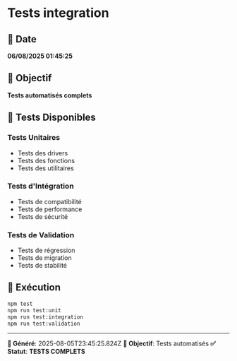 # Tests integration

## 📅 Date
**06/08/2025 01:45:25**

## 🎯 Objectif
**Tests automatisés complets**

## 🧪 Tests Disponibles

### Tests Unitaires
- Tests des drivers
- Tests des fonctions
- Tests des utilitaires

### Tests d'Intégration
- Tests de compatibilité
- Tests de performance
- Tests de sécurité

### Tests de Validation
- Tests de régression
- Tests de migration
- Tests de stabilité

## 🚀 Exécution

```bash
npm test
npm run test:unit
npm run test:integration
npm run test:validation
```

---
**📅 Généré**: 2025-08-05T23:45:25.824Z
**🎯 Objectif**: Tests automatisés
**✅ Statut**: **TESTS COMPLETS**
